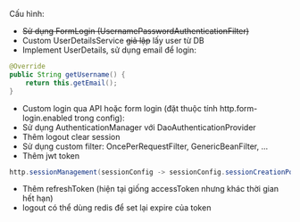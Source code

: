 Cấu hình: 
- ~~Sử dụng FormLogin (UsernamePasswordAuthenticationFilter)~~
- Custom UserDetailsService ~~giả lập~~ lấy user từ DB
- Implement UserDetails, sử dụng email để login: 
```java
@Override
public String getUsername() {
    return this.getEmail();
}
```
- Custom login qua API hoặc form login (đặt thuộc tính http.form-login.enabled trong config):
- Sử dụng AuthenticationManager với DaoAuthenticationProvider
- Thêm logout clear session 
- Sử dụng custom filter: OncePerRequestFilter, GenericBeanFilter, ...
- Thêm jwt token
```java
http.sessionManagement(sessionConfig -> sessionConfig.sessionCreationPolicy(SessionCreationPolicy.STATELESS));
```
- Thêm refreshToken (hiện tại giống accessToken nhưng khác thời gian hết hạn)
- logout có thể dùng redis để set lại expire của token 